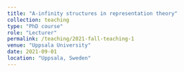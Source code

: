 ```yaml
---
title: "A-infinity structures in representation theory"
collection: teaching
type: "PhD course"
role: "Lecturer"
permalink: /teaching/2021-fall-teaching-1
venue: "Uppsala University"
date: 2021-09-01
location: "Uppsala, Sweden"
---
```

